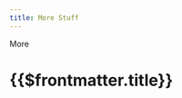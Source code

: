 ```yaml
---
title: More Stuff
---
```


<TitleSpan>More</TitleSpan>

# {{$frontmatter.title}}

<!-- Uncomment the TOC when needed. -->
<!--TocHeader /><TOC class="table-of-contents" :include-level="[2,3]" >

This page is titled **More Stuff** but its name in the sidebar is titled **More Stuff about ChainAPI**. This is not all that practical but it can be done. See line 16 below from hte `sidebar.js` file.

```json{16}
{
    title: 'Introduction',
    initialOpenGroupIndex: 1,
    collapsable: false,
    children: [
      '', //README
      'introduction/why-use-chainapi',
    ],
  },
  {
    title: 'More',
    initialOpenGroupIndex: 1,
    collapsable: false,
    children: [
      'more/', // README
      { title: 'More Stuff about ChainAPI', path: 'more/more-stuff' },
    ],
  },
```

If there is no path, then the `README.md` of the directory is displayed. See line 6 and 15.

- Line 6: The path is empty so the README of the `chainapi` folder root is displayed.
- Line 16: The path moves to the `more/` folder but does not include a file so the README of the `more/` folder is displayed.
- Line 17: The JSON object sets the title and the path to a file named `more-stuff.md` but does not use the file's extension.
